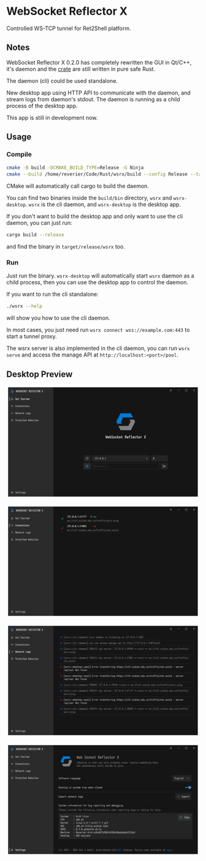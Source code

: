 # WebSocket Reflector X

Controlled WS-TCP tunnel for Ret2Shell platform.

## Notes

WebSocket Reflector X 0.2.0 has completely rewritten the GUI in Qt/C++, it's daemon and the [crate](https://crates.io/crates/wsrx) are still written in pure safe Rust.

The daemon (cli) could be used standalone.

New desktop app using HTTP API to communicate with the daemon, and stream logs from daemon's stdout. The daemon is running as a child process of the desktop app.

This app is still in development now.

## Usage

### Compile

```bash
cmake -B build -DCMAKE_BUILD_TYPE=Release -G Ninja
cmake --build /home/reverier/Code/Rust/wsrx/build --config Release --target all
```

CMake will automatically call cargo to build the daemon.

You can find two binaries inside the `build/bin` directory, `wsrx` and `wsrx-desktop`. `wsrx` is the cli daemon, and `wsrx-desktop` is the desktop app.

If you don't want to build the desktop app and only want to use the cli daemon, you can just run:

```bash
cargo build --release
```

and find the binary in `target/release/wsrx` too.

### Run

Just run the binary. `wsrx-desktop` will automatically start `wsrx` daemon as a child process, then you can use the desktop app to control the daemon.

If you want to run the cli standalone:

```bash
./wsrx --help
```

will show you how to use the cli daemon.

In most cases, you just need run `wsrx connect wss://example.com:443` to start a tunnel proxy.

The wsrx server is also implemented in the cli daemon, you can run `wsrx serve` and access the manage API at `http://localhost:<port>/pool`.

## Desktop Preview

![Home Page](arts/sample-1.png)

![Connections Page](arts/sample-2.png)

![Network Logs Page](arts/sample-3.png)

![Settings Page](arts/sample-4.png)
